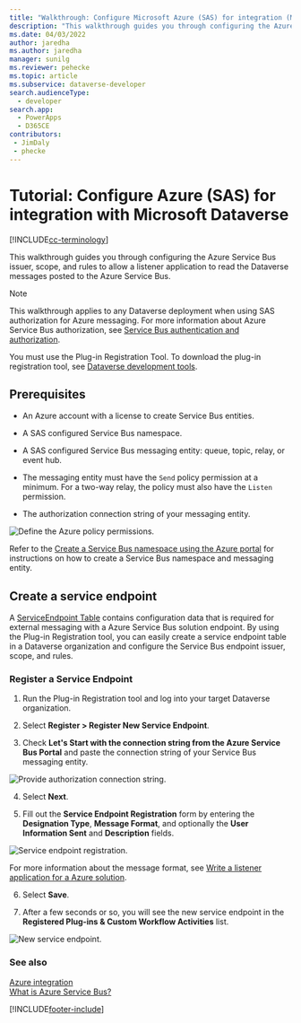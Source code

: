 ```yaml
---
title: "Walkthrough: Configure Microsoft Azure (SAS) for integration (Microsoft Dataverse) | Microsoft Docs"
description: "This walkthrough guides you through configuring the Azure Service Bus issuer, scope, and rules to allow a listener application to read the Microsoft Dataverse messages posted to the Azure Service Bus."
ms.date: 04/03/2022
author: jaredha
ms.author: jaredha
manager: sunilg
ms.reviewer: pehecke
ms.topic: article
ms.subservice: dataverse-developer
search.audienceType: 
  - developer
search.app: 
  - PowerApps
  - D365CE
contributors:
 - JimDaly
 - phecke
---
```


# Tutorial: Configure Azure (SAS) for integration with Microsoft Dataverse

[!INCLUDE[cc-terminology](includes/cc-terminology.md)]

This walkthrough guides you through configuring the Azure Service Bus issuer, scope, and rules to allow a listener application to read the Dataverse messages posted to the Azure Service Bus.  
  
> [!NOTE]
>  This walkthrough applies to any Dataverse deployment when using SAS authorization for Azure messaging. For more information about Azure Service Bus authorization, see [Service Bus authentication and authorization](/azure/service-bus-messaging/service-bus-authentication-and-authorization).  
>   
> You must use the Plug-in Registration Tool. To download the plug-in registration tool, see [Dataverse development tools](download-tools-NuGet.md).
  
## Prerequisites  

<!-- tag:comment In Azure, there are messaging entities (not tables) -->
- An Azure account with a license to create Service Bus entities.
  
- A SAS configured Service Bus namespace.
  
- A SAS configured Service Bus messaging entity: queue, topic, relay, or event hub.
  
- The messaging entity must have the `Send` policy permission at a minimum. For a two-way relay, the policy must also have the `Listen` permission.  
- The authorization connection string of your messaging entity.
  
 ![Define the Azure policy permissions.](media/policy-permissions.png "Define the Azure policy permissions")  
  
 Refer to the [Create a Service Bus namespace using the Azure portal](/azure/service-bus-messaging/service-bus-create-namespace-portal) for instructions on how to create a Service Bus namespace and messaging entity.  
  
## Create a service endpoint

A [ServiceEndpoint Table](reference/entities/serviceendpoint.md) contains configuration data that is required for external messaging with a Azure Service Bus solution endpoint. By using the Plug-in Registration tool, you can easily create a service endpoint table in a Dataverse organization and configure the Service Bus endpoint issuer, scope, and rules.
  
### Register a Service Endpoint  
  
1. Run the Plug-in Registration tool and log into your target Dataverse organization.  
  
2. Select **Register > Register New Service Endpoint**.  
  
3. Check **Let's Start with the connection string from the Azure Service Bus Portal** and paste the connection string of your Service Bus messaging entity.  
  
 ![Provide authorization connection string.](media/sas-connection-string.PNG "Provide authorization connection string")  
  
4. Select **Next**.  
  
5. Fill out the **Service Endpoint Registration** form by entering the **Designation Type**, **Message Format**, and optionally the **User Information Sent** and **Description** fields.
  
 ![Service endpoint registration.](media/service-endpoint-registration.PNG "Service endpoint registration")  
  
   For more information about the message format, see [Write a listener application for a Azure solution](write-listener-application-azure-solution.md).  
  
6. Select **Save**.  
  
7. After a few seconds or so, you will see the new service endpoint in the **Registered Plug-ins & Custom Workflow Activities** list.  
  
 ![New service endpoint.](media/new-service-endpoint.PNG "New service endpoint")  
  
### See also

[Azure integration](azure-integration.md)<br />
[What is Azure Service Bus?](/azure/service-bus-messaging/service-bus-messaging-overview)


[!INCLUDE[footer-include](../../includes/footer-banner.md)]